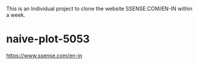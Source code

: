 This is an Individual project to clone the website SSENSE.COM/EN-IN within a week.

# naive-plot-5053
https://www.ssense.com/en-in
